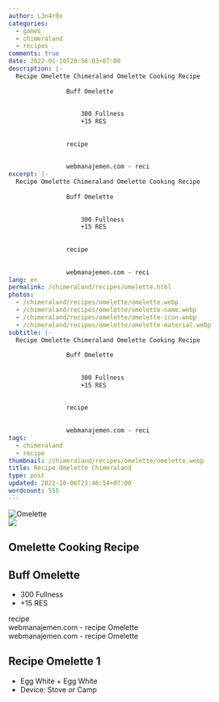 ```yaml
---
author: L3n4r0x
categories:
  - games
  - chimeraland
  - recipes
comments: true
date: 2022-01-10T20:56:03+07:00
description: |-
  Recipe Omelette Chimeraland Omelette Cooking Recipe
                
                Buff Omelette
                
                  
                    300 Fullness
                    +15 RES
                  
                
                recipe
              
              
                webmanajemen.com - reci
excerpt: |-
  Recipe Omelette Chimeraland Omelette Cooking Recipe
                
                Buff Omelette
                
                  
                    300 Fullness
                    +15 RES
                  
                
                recipe
              
              
                webmanajemen.com - reci
lang: en
permalink: /chimeraland/recipes/omelette.html
photos:
  - /chimeraland/recipes/omelette/omelette.webp
  - /chimeraland/recipes/omelette/omelette-name.webp
  - /chimeraland/recipes/omelette/omelette-icon.webp
  - /chimeraland/recipes/omelette/omelette-material.webp
subtitle: |-
  Recipe Omelette Chimeraland Omelette Cooking Recipe
                
                Buff Omelette
                
                  
                    300 Fullness
                    +15 RES
                  
                
                recipe
              
              
                webmanajemen.com - reci
tags:
  - chimeraland
  - recipe
thumbnail: /chimeraland/recipes/omelette/omelette.webp
title: Recipe Omelette Chimeraland
type: post
updated: 2022-10-06T23:46:54+07:00
wordcount: 555
---
```


<link
  rel="stylesheet"
  href="https://rawcdn.githack.com/dimaslanjaka/Web-Manajemen/870a349/css/bootstrap-5-3-0-alpha3-wrapper.css"
/>
<section id="bootstrap-wrapper">
  <div data-bs-theme="dark">
    <div class="card mb-2">
      <div class="card-body">
        <div class="row g-0">
          <div class="col-sm-4 position-relative mb-2">
            <img
              src="https://www.webmanajemen.com/chimeraland/recipes/omelette/omelette-material.webp"
              class="card-img fit-cover w-100 h-100"
              alt="Omelette"
              data-fancybox="true"
            />
          </div>
          <div class="col-sm-8 mb-2">
            <div class="card-body">
              <div class="d-flex flex-row align-items-center mb-3">
                <img
                  class="d-inline-block me-2"
                  src="https://www.webmanajemen.com/chimeraland/recipes/omelette/omelette-icon.webp"
                  width="auto"
                  height="auto"
                  style="vertical-align: middle"
                />
                <h2 class="fs-5">Omelette Cooking Recipe</h2>
              </div>
              <h2 class="card-title fs-5">Buff Omelette</h2>
              <div class="card-text">
                <ul>
                  <li>300 Fullness</li>
                  <li>+15 RES</li>
                </ul>
              </div>
              <span class="badge rounded-pill">recipe</span>
            </div>
            <div class="card-footer text-end text-muted mt-auto">
              webmanajemen.com - recipe Omelette
            </div>
          </div>
        </div>
      </div>
      <div class="card-footer text-end text-muted">
        webmanajemen.com - recipe Omelette
      </div>
    </div>
    <div class="row mb-2">
      <div class="col-12 col-lg-6 recipe-item mb-2">
        <div class="card">
          <div class="card-body">
            <h2 class="card-title fs-5">Recipe Omelette 1</h2>
            <div class="card-text">
              <ul>
                <li>Egg White<span> + </span>Egg White</li>
                <li>Device: Stove or Camp</li>
              </ul>
            </div>
          </div>
        </div>
      </div>
    </div>
  </div>
</section>